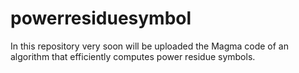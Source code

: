 # powerresiduesymbol

In this repository very soon will be uploaded the Magma code of an algorithm that efficiently computes power residue symbols.
